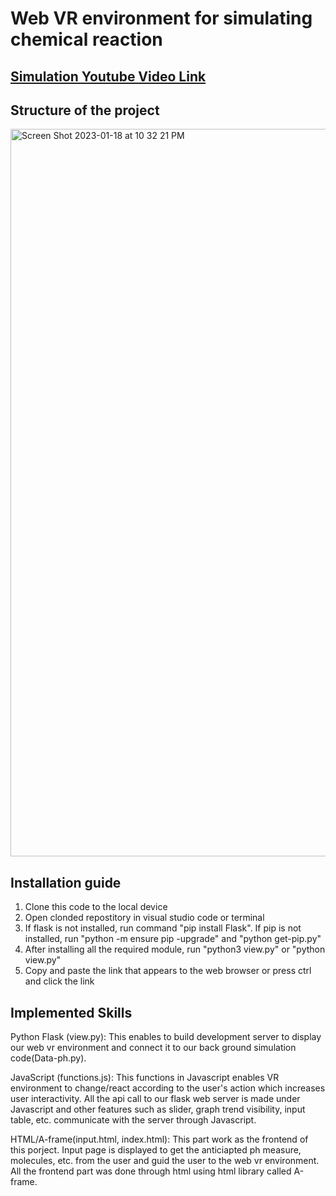 # Web VR environment for simulating chemical reaction

## [Simulation Youtube Video Link](https://youtu.be/LcMCMsXlwF0?si=d1AX52LC8tG824wi)

## Structure of the project
<img width="1164" alt="Screen Shot 2023-01-18 at 10 32 21 PM" src="https://user-images.githubusercontent.com/96154184/213371939-861c0bc8-9fc8-4cd5-b47e-f461a7e2463d.png">

## Installation guide
1. Clone this code to the local device
2. Open clonded repostitory in visual studio code or terminal
3. If flask is not installed, run command "pip install Flask". If pip is not installed,
run "python -m ensure pip -upgrade" and "python get-pip.py"
4. After installing all the required module, run "python3 view.py" or "python view.py"
5. Copy and paste the link that appears to the web browser or press ctrl and click the link

## Implemented Skills
Python Flask (view.py): This enables to build development server to display our web vr environment and connect it to 
our back ground simulation code(Data-ph.py).

JavaScript (functions.js): This functions in Javascript enables VR environment to change/react according to the user's action 
which increases user interactivity. All the api call to our flask web server is made under Javascript and other features such as slider,
graph trend visibility, input table, etc. communicate with the server through Javascript.

HTML/A-frame(input.html, index.html): This part work as the frontend of this porject. Input page is displayed to get the anticiapted
ph measure, molecules, etc. from the user and guid the user to the web vr environment. All the frontend part was done through html using
html library called A-frame.
